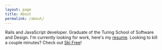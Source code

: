 ```yaml
---
layout: page
title: About
permalink: /about/
---
```


Rails and JavaScript developer. Graduate of the Turing School of Software and Design. I'm currently looking for work, here's my [resume]({{site.url}}/assets/resume.pdf).
Looking to kill a couple minutes? Check out [Ski Free]({{site.url}}/ski-free)!
